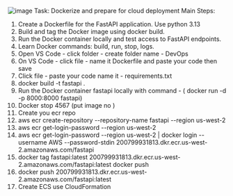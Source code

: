 ![image](https://github.com/user-attachments/assets/4512127d-ac39-486a-886d-e1352c1f5438)
Task: Dockerize and prepare for cloud deployment
Main Steps:
1. Create a Dockerfile for the FastAPI application. Use python 3.13
2. Build and tag the Docker image using docker build.
3. Run the Docker container locally and test access to FastAPI endpoints.
4. Learn Docker commands: build, run, stop, logs.
1. Open VS Code - click folder - create folder name - DevOps
2. On VS Code - click file - name it Dockerfile and paste your code then save
3. Click file - paste your code name it - requirements.txt
4. docker build -t fastapi .
5. Run the Docker container fastapi locally with command - ( docker run -d -p 8000:8000 fastapi)
6. Docker stop 4567 (put image no )
7. Create you ecr repo
8. aws ecr create-repository --repository-name fastapi --region us-west-2
9. aws ecr get-login-password --region us-west-2
10. aws ecr get-login-password --region us-west-2 | docker login --username AWS --password-stdin 200799931813.dkr.ecr.us-west-2.amazonaws.com/fastapi
11. docker tag fastapi:latest 200799931813.dkr.ecr.us-west-2.amazonaws.com/fastapi:latest
docker push
12. docker push 200799931813.dkr.ecr.us-west-2.amazonaws.com/fastapi:latest
13. Create ECS use CloudFormation 

                                                                           


